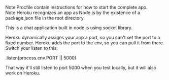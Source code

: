 Note:Procfile contain instructions for how to start the complete app.
Note:Heroku recognizes an app as Node.js by the existence of a package.json file in the root directory.


This is a chat application built in node.js using socket library.

<important>
Heroku dynamically assigns your app a port, so you can't set the port to a fixed number. Heroku adds the port to the env, so you can pull it from there. Switch your listen to this:

.listen(process.env.PORT || 5000)

That way it'll still listen to port 5000 when you test locally, but it will also work on Heroku.
</important>